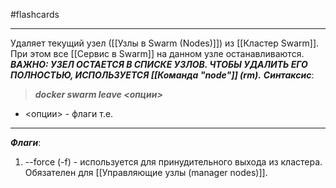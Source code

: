 #flashcards
***
Удаляет текущий узел ([[Узлы в Swarm (Nodes)]]) из [[Кластер Swarm]]. При этом все [[Сервис в Swarm]] на данном узле останавливаются.
***ВАЖНО: УЗЕЛ ОСТАЕТСЯ В СПИСКЕ УЗЛОВ. ЧТОБЫ УДАЛИТЬ ЕГО ПОЛНОСТЬЮ, ИСПОЛЬЗУЕТСЯ [[Команда "node"]] (rm).***
***Синтаксис***:
>***docker swarm leave <опции>***
- <опции> - флаги т.е.
***
***Флаги***:
1. --force (-f) - используется для принудительного выхода из кластера. Обязателен для [[Управляющие узлы (manager nodes)]].
<!--SR:!2025-10-20,3,250-->